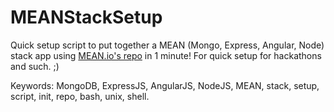 MEANStackSetup
==============

Quick setup script to put together a MEAN (Mongo, Express, Angular, Node) stack app using [MEAN.io's repo](https://github.com/linnovate/mean) in 1 minute! For quick setup for hackathons and such. ;)

Keywords: MongoDB, ExpressJS, AngularJS, NodeJS, MEAN, stack, setup, script, init, repo, bash, unix, shell.


